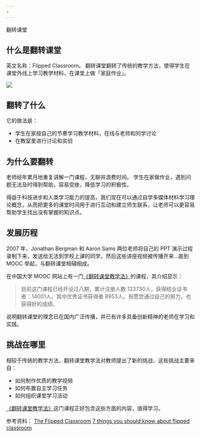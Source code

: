 ```yaml
---
-
---
```


翻转课堂
## 什么是翻转课堂
英文名称：Flipped Classroom。
翻转课堂翻转了传统的教学方法，使得学生在课堂外线上学习教学材料，在课堂上做「家庭作业」。

![](http://ww4.sinaimg.cn/large/61412e43jw1f5mbjp3dubj20xs0cq0vy.jpg)
## 翻转了什么
它的做法是：
* 学生在家按自己的节奏学习教学材料，在线与老师和同学讨论
* 在教室里进行讨论和实验

## 为什么要翻转
老师经年累月地重复讲解一门课程，无聊并浪费时间。
学生在家做作业，遇到问题无法及时得到帮助，容易受挫，降低学习的积极性。

得益于科技进步和人类学习能力的提高，我们现在可以通过自学多媒体材料学习理论概念，从而把更多的课堂时间用于进行互动和建立师生联系，让老师可以更容易帮助学生找出没有掌握的知识点。

## 发展历程
2007 年，Jonathan Bergman 和 Aaron Sams 两位老师将自己的 PPT 演示过程录制下来，发送给无法到学校上课的同学，然后这些讲座视频被传播开来...直到 MOOC 举起，与翻转课堂相辅相成。

在中国大学 MOOC 网站上有一门[《翻转课堂教学法》](http://www.icourse163.org/course/pku-21016?tid=1001748007#/info)的课程，其介绍显示：
>目前这门课程已经开设过八期，累计注册人数 133730人，获得结业证书者：14001人，其中优秀证书获得者 8953人。祝愿您通过自己的努力，也获得好的成绩。

说明翻转课堂的理念已在国内广泛传播，并已有许多具备创新精神的老师在学习和实践。

## 挑战在哪里
相较于传统的教学方法，翻转课堂教学法对教师提出了新的挑战，这些挑战主要来自：
* 如何制作优质的教学视频
* 如何布置自主学习任务
* 如何组织课堂学习活动

[《翻转课堂教学法》](http://www.icourse163.org/course/pku-21016?tid=1001748007#/info)这门课程正好包含这些方面的内容，值得学习。

参考资料：
[The Flipped Classroom](https://www.knewton.com/infographics/flipped-classroom/)
[7 things you should know about flipped classroom](https://net.educause.edu/ir/library/pdf/eli7081.pdf)